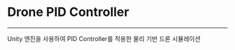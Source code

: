 # Drone PID Controller

------------------------

Unity 엔진을 사용하여 PID Controller를 적용한 물리 기반 드론 시뮬레이션
